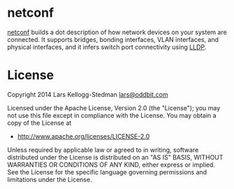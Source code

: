 netconf
=======

[netconf][] builds a dot description of how network devices on your system are
connected.  It supports bridges, bonding interfaces, VLAN interfaces, and
physical interfaces, and it infers switch port connectivity using
[LLDP][].

[netconf]: http://github.com/larsks/netconf
[lldp]: https://en.wikipedia.org/wiki/Link_Layer_Discovery_Protocol

License
=======

Copyright 2014 Lars Kellogg-Stedman <lars@oddbit.com>

Licensed under the Apache License, Version 2.0 (the "License");
you may not use this file except in compliance with the License.
You may obtain a copy of the License at

- http://www.apache.org/licenses/LICENSE-2.0

Unless required by applicable law or agreed to in writing, software
distributed under the License is distributed on an "AS IS" BASIS,
WITHOUT WARRANTIES OR CONDITIONS OF ANY KIND, either express or implied.
See the License for the specific language governing permissions and
limitations under the License.
